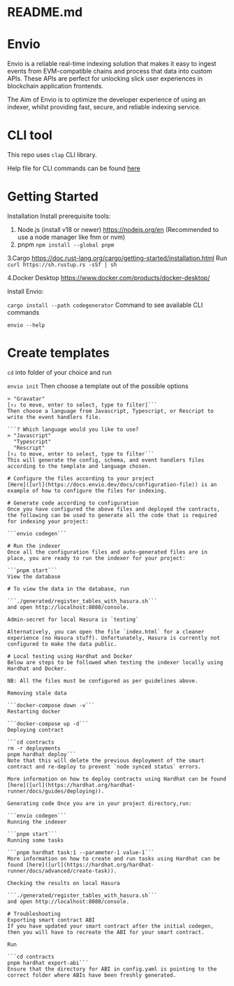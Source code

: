 # README.md

# Envio
Envio is a reliable real-time indexing solution that makes it easy to ingest events from EVM-compatible chains and process that data into custom APIs. These APIs are perfect for unlocking slick user experiences in blockchain application frontends.

The Aim of Envio is to optimize the developer experience of using an indexer, whilst providing fast, secure, and reliable indexing service.

# CLI tool
This repo uses `clap` CLI library.

Help file for CLI commands can be found [here]([url](https://docs.envio.dev/docs/cli-commands))

# Getting Started
Installation
Install prerequisite tools:

1. Node.js (install v18 or newer) https://nodejs.org/en (Recommended to use a node manager like fnm or nvm)
2. pnpm
```npm install --global pnpm```

3.Cargo https://doc.rust-lang.org/cargo/getting-started/installation.html Run `curl https://sh.rustup.rs -sSf | sh`

4.Docker Desktop https://www.docker.com/products/docker-desktop/

Install Envio:

```cargo install --path codegenerator```
Command to see available CLI commands

```envio --help```

# Create templates
`cd` into folder of your choice and run

```envio init```
Then choose a template out of the possible options

```? Which template would you like to use?  
> "Gravatar"
[↑↓ to move, enter to select, type to filter]```
Then choose a language from Javascript, Typescript, or Rescript to write the event handlers file.

```? Which language would you like to use?  
> "Javascript"
  "Typescript"
  "Rescript"
[↑↓ to move, enter to select, type to filter```
This will generate the config, schema, and event handlers files according to the template and language chosen.

# Configure the files according to your project
[Here]([url](https://docs.envio.dev/docs/configuration-file)) is an example of how to configure the files for indexing.

# Generate code according to configuration
Once you have configured the above files and deployed the contracts, the following can be used to generate all the code that is required for indexing your project:

```envio codegen```

# Run the indexer
Once all the configuration files and auto-generated files are in place, you are ready to run the indexer for your project:

```pnpm start```
View the database

# To view the data in the database, run

```./generated/register_tables_with_hasura.sh```
and open http://localhost:8080/console.

Admin-secret for local Hasura is `testing`

Alternatively, you can open the file `index.html` for a cleaner experience (no Hasura stuff). Unfortunately, Hasura is currently not configured to make the data public.

# Local testing using Hardhat and Docker
Below are steps to be followed when testing the indexer locally using Hardhat and Docker.

NB: All the files must be configured as per guidelines above.

Removing stale data

```docker-compose down -v```
Restarting docker

```docker-compose up -d```
Deploying contract

```cd contracts
rm -r deployments
pnpm hardhat deploy```
Note that this will delete the previous deployment of the smart contract and re-deploy to prevent `node synced status` errors.

More information on how to deploy contracts using Hardhat can be found [here]([url](https://hardhat.org/hardhat-runner/docs/guides/deploying)).

Generating code Once you are in your project directory,run:

```envio codegen```
Running the indexer

```pnpm start```
Running some tasks

```pnpm hardhat task:1 --parameter-1 value-1```
More information on how to create and run tasks using Hardhat can be found [here]([url](https://hardhat.org/hardhat-runner/docs/advanced/create-task)).

Checking the results on local Hasura

```./generated/register_tables_with_hasura.sh```
and open http://localhost:8080/console.

# Troubleshooting
Exporting smart contract ABI
If you have updated your smart contract after the initial codegen, then you will have to recreate the ABI for your smart contract.

Run

```cd contracts
pnpm hardhat export-abi```
Ensure that the directory for ABI in config.yaml is pointing to the correct folder where ABIs have been freshly generated.
